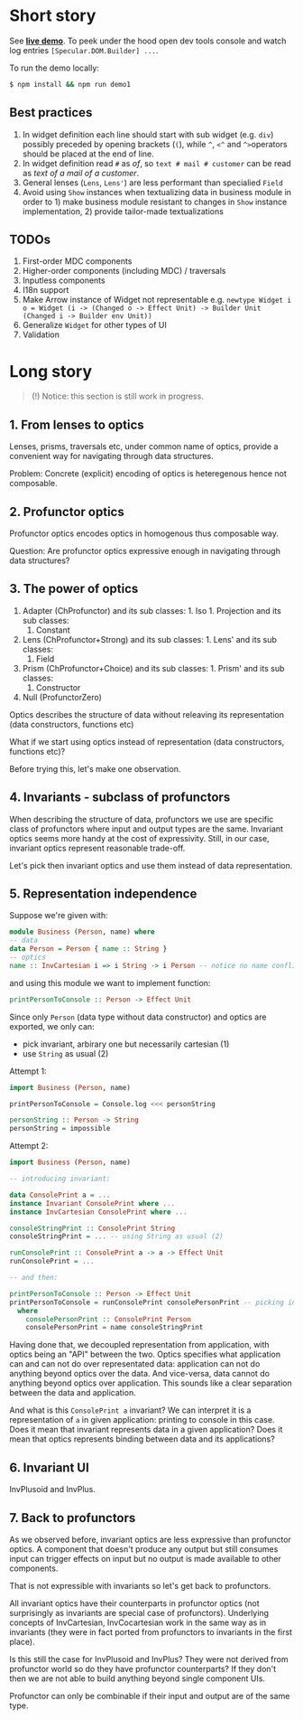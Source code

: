 # Short story

See [**live demo**](http://erykciepiela.xyz/bambik/demo/1/). To peek under the hood open dev tools console and watch log entries `[Specular.DOM.Builder] ...`.

To run the demo locally:

```bash
$ npm install && npm run demo1
```

## Best practices

  1. In widget definition each line should start with sub widget (e.g. `div`) possibly preceded by opening brackets (`(`), while `^`, `<^` and `^>`operators should be placed at the end of line.
  1. In widget definition read `#` as *of*, so `text # mail # customer` can be read as *text of a mail of a customer*.
  1. General lenses (`Lens`, `Lens'`) are less performant than specialied `Field`
  1. Avoid using `Show` instances when textualizing data in business module in order to 1) make business module resistant to changes in `Show` instance implementation, 2) provide tailor-made textualizations

## TODOs

  1. First-order MDC components
  1. Higher-order components (including MDC) / traversals
  1. Inputless components
  1. I18n support
  1. Make Arrow instance of Widget not representable e.g. `newtype Widget i o = Widget (i -> (Changed o -> Effect Unit) -> Builder Unit (Changed i -> Builder env Unit))`
  1. Generalize `Widget` for other types of UI
  1. Validation

# Long story

> (!) Notice: this section is still work in progress.

## 1. From lenses to optics

Lenses, prisms, traversals etc, under common name of optics, provide a convenient way for navigating through data structures.

Problem: Concrete (explicit) encoding of optics is heteregenous hence not composable.

## 2. Profunctor optics

Profunctor optics encodes optics in homogenous thus composable way.

Question: Are profunctor optics expressive enough in navigating through data structures?

## 3. The power of optics

  1. Adapter (ChProfunctor) and its sub classes:
    1. Iso
    1. Projection and its sub classes:
      1. Constant
  1. Lens (ChProfunctor+Strong) and its sub classes:
    1. Lens' and its sub classes:
      1. Field
  1. Prism (ChProfunctor+Choice) and its sub classes:
    1. Prism' and its sub classes:
      1. Constructor
  1. Null (ProfunctorZero)

Optics describes the structure of data without releaving its representation (data constructors, functions etc)

What if we start using optics instead of representation (data constructors, functions etc)?

Before trying this, let's make one observation.

## 4. Invariants - subclass of profunctors

When describing the structure of data, profunctors we use are specific class of profunctors where input and output types are the same.
Invariant optics seems more handy at the cost of expressivity.
Still, in our case, invariant optics represent reasonable trade-off.

Let's pick then invariant optics and use them instead of data representation.

## 5. Representation independence

Suppose we're given with:

```purescript
module Business (Person, name) where
-- data
data Person = Person { name :: String }
-- optics
name :: InvCartesian i => i String -> i Person -- notice no name conflict with name field
```

and using this module we want to implement function:


```purescript
printPersonToConsole :: Person -> Effect Unit
```

Since only `Person` (data type without data constructor) and optics are exported, we only can:
  * pick invariant, arbirary one but necessarily cartesian (1)
  * use `String` as usual (2)

Attempt 1:

```purescript
import Business (Person, name)

printPersonToConsole = Console.log <<< personString

personString :: Person -> String
personString = impossible
```

Attempt 2:

```purescript
import Business (Person, name)

-- introducing invariant:

data ConsolePrint a = ...
instance Invariant ConsolePrint where ...
instance InvCartesian ConsolePrint where ...

consoleStringPrint :: ConsolePrint String
consoleStringPrint = ... -- using String as usual (2)

runConsolePrint :: ConsolePrint a -> a -> Effect Unit
runConsolePrint = ...

-- and then:

printPersonToConsole :: Person -> Effect Unit
printPersonToConsole = runConsolePrint consolePersonPrint -- picking invariant (1)
  where
    consolePersonPrint :: ConsolePrint Person
    consolePersonPrint = name consoleStringPrint

```

Having done that, we decoupled representation from application, with optics being an "API" between the two.
Optics specifies what application can and can not do over representated data: application can not do anything beyond optics over the data.
And vice-versa, data cannot do anything beyond optics over application.
This sounds like a clear separation between the data and application.

And what is this `ConsolePrint a` invariant?
We can interpret it is a representation of `a` in given application: printing to console in this case.
Does it mean that invariant represents data in a given application?
Does it mean that optics represents binding between data and its applications?

## 6. Invariant UI


InvPlusoid and InvPlus.

## 7. Back to profunctors

As we observed before, invariant optics are less expressive than profunctor optics.
A component that doesn't produce any output but still consumes input can
trigger effects on input but no output is made available to other components.

That is not expressible with invariants so let's get back to profunctors.

All invariant optics have their counterparts in profunctor optics (not surprisingly as invariants are special case of profunctors).
Underlying concepts of InvCartesian, InvCocartesian work in the same way as in invariants (they were in fact ported from profunctors to invariants in the first place).

Is this still the case for InvPlusoid and InvPlus? They were not derived from profunctor world so do they have profunctor counterparts?
If they don't then we are not able to build anything beyond single component UIs.

Profunctor can only be combinable if their input and output are of the same type.  
